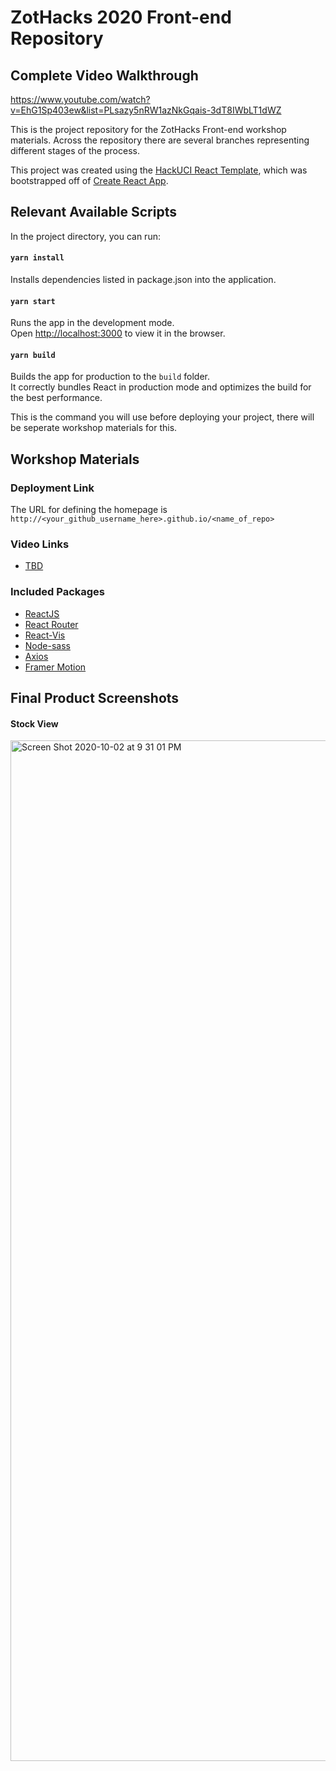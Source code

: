 # ZotHacks 2020 Front-end Repository

## Complete Video Walkthrough
https://www.youtube.com/watch?v=EhG1Sp403ew&list=PLsazy5nRW1azNkGqais-3dT8IWbLT1dWZ

This is the project repository for the ZotHacks Front-end workshop materials. Across the repository there are several branches representing different stages of the process.

This project was created using the [HackUCI React Template](https://github.com/hackuci/React-Template), which was bootstrapped off of [Create React App](https://github.com/facebook/create-react-app).

## Relevant Available Scripts 

In the project directory, you can run:

#### `yarn install`

Installs dependencies listed in package.json into the application.

#### `yarn start`

Runs the app in the development mode.<br />
Open [http://localhost:3000](http://localhost:3000) to view it in the browser.

#### `yarn build`

Builds the app for production to the `build` folder.<br />
It correctly bundles React in production mode and optimizes the build for the best performance.

This is the command you will use before deploying your project, there will be seperate workshop materials for this.

## Workshop Materials

### Deployment Link

The URL for defining the homepage is `http://<your_github_username_here>.github.io/<name_of_repo>`

### Video Links

* [TBD](https://google.com/)

### Included Packages

* [ReactJS](https://reactjs.org/)
* [React Router](https://reactrouter.com/web/guides/quick-start)
* [React-Vis](https://uber.github.io/react-vis/)
* [Node-sass](https://sass-lang.com/)
* [Axios](https://www.npmjs.com/package/axios)
* [Framer Motion](https://www.framer.com/motion/)

## Final Product Screenshots

#### Stock View
<img width="1633" alt="Screen Shot 2020-10-02 at 9 31 01 PM" src="https://user-images.githubusercontent.com/13127625/95133850-c9212680-0716-11eb-8808-8167e208fd63.png">

